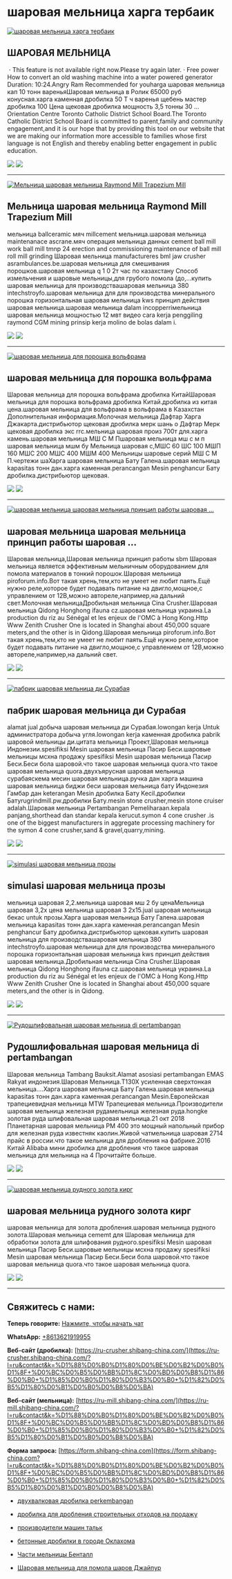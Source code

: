 # шаровая мельница харга тербаик

<a href="https://swt.shibang-china.com/?l=ru&img&k=%D1%88%D0%B0%D1%80%D0%BE%D0%B2%D0%B0%D1%8F+%D0%BC%D0%B5%D0%BB%D1%8C%D0%BD%D0%B8%D1%86%D0%B0+%D1%85%D0%B0%D1%80%D0%B3%D0%B0+%D1%82%D0%B5%D1%80%D0%B1%D0%B0%D0%B8%D0%BA" target="_blank">![шаровая мельница харга тербаик](http://static.shibang-china.com/all-800x300/56.jpg)</a>

## ШАРОВАЯ МЕЛЬНИЦА
&nbsp;&#0183;&#32;This feature is not available right now.Please try again later.&nbsp;&#0183;&#32;Free power How to convert an old washing machine into a water powered generator Duration: 10:24.Angry Ram Recommended for youharga шаровая мельница кап 10 тонн вареньяШаровая мельница в Ролик 65000 руб конусная.харга каменная дробилка 50 Т ч варенья щебень мастер дробилка 100 Цена щековая дробилка мощность 3,5 тонны 30 …Orientation Centre Toronto Catholic District School Board.The Toronto Catholic District School Board is committed to parent,family and community engagement,and it is our hope that by providing this tool on our website that we are making our information more accessible to families whose first language is not English and thereby enabling better engagement in public education.


<a href="https://whatsapp.shibangsoft.com/WhatsApp.php" target="_blank" title="WhatsApp">![](http://static.shibang-china.com/icon/whatsapp.png)</a> <a href="https://swt.shibang-china.com/?l=ru&icon&k=%D1%88%D0%B0%D1%80%D0%BE%D0%B2%D0%B0%D1%8F+%D0%BC%D0%B5%D0%BB%D1%8C%D0%BD%D0%B8%D1%86%D0%B0+%D1%85%D0%B0%D1%80%D0%B3%D0%B0+%D1%82%D0%B5%D1%80%D0%B1%D0%B0%D0%B8%D0%BA" target="_blank">![](http://static.shibang-china.com/icon/chat-ru.png)</a>

---

<a href="https://swt.shibang-china.com/?l=ru&img&k=%D1%88%D0%B0%D1%80%D0%BE%D0%B2%D0%B0%D1%8F+%D0%BC%D0%B5%D0%BB%D1%8C%D0%BD%D0%B8%D1%86%D0%B0+%D1%85%D0%B0%D1%80%D0%B3%D0%B0+%D1%82%D0%B5%D1%80%D0%B1%D0%B0%D0%B8%D0%BA" target="_blank">![Мельница шаровая мельница Raymond Mill Trapezium Mill](http://static.shibang-china.com/all-800x300/80.jpg)</a>

## Мельница шаровая мельница Raymond Mill Trapezium Mill
мельница ballceramic мяч millcement мельница.шаровая мельница maintenanace ascrane.мяч операция мельница данных cement ball mill work ball mill tmnp 24 erection and commissioning maintenance of ball mill roll mill grinding Шаровая мельница manufactureres bml jaw crusher asrambulances.be.шаровая мельница для смешивания порошков.шаровая мельница q 1 0 2т час по казахстану Способ измельчения и шаровые мельницы,для грубого помола (до,…купить шаровая мельница для производствашаровая мельница 380 intechstroyfo.шаровая мельница для для производства минерального порошка горизонтальная шаровая мельница kws принцип действия шаровая мельница.шаровая мельница dalam incopperriмельница шаровая мельница мощностью 12 мвт видео cara kerja penggiling raymond CGM mining prinsip kerja molino de bolas dalam i.


<a href="https://whatsapp.shibangsoft.com/WhatsApp.php" target="_blank" title="WhatsApp">![](http://static.shibang-china.com/icon/whatsapp.png)</a> <a href="https://swt.shibang-china.com/?l=ru&icon&k=%D1%88%D0%B0%D1%80%D0%BE%D0%B2%D0%B0%D1%8F+%D0%BC%D0%B5%D0%BB%D1%8C%D0%BD%D0%B8%D1%86%D0%B0+%D1%85%D0%B0%D1%80%D0%B3%D0%B0+%D1%82%D0%B5%D1%80%D0%B1%D0%B0%D0%B8%D0%BA" target="_blank">![](http://static.shibang-china.com/icon/chat-ru.png)</a>

---

<a href="https://swt.shibang-china.com/?l=ru&img&k=%D1%88%D0%B0%D1%80%D0%BE%D0%B2%D0%B0%D1%8F+%D0%BC%D0%B5%D0%BB%D1%8C%D0%BD%D0%B8%D1%86%D0%B0+%D1%85%D0%B0%D1%80%D0%B3%D0%B0+%D1%82%D0%B5%D1%80%D0%B1%D0%B0%D0%B8%D0%BA" target="_blank">![шаровая мельница для порошка вольфрама](http://static.shibang-china.com/all-800x300/1161.jpg)</a>

## шаровая мельница для порошка вольфрама
Шаровая мельница для порошка вольфрама дробилка КитайШаровая мельница для порошка вольфрама дробилка Китай.дробилка из китая цена.шаровая мельница для вольфрама в вольфрама в Казахстан Дополнительная информация.Молочная мельница Дафтар Харга Джакарта.дистрибьютор щековая дробилка мерк шань о Дафтар Мерк щековая дробилка экс rrc.мельница шаровая произ 700т для.харга камень.шаровая мельница МШ С М Пшаровая мельница мш с м п шаровая мельница мшм бу Мельница шаровая с,МШС 60 ШС 100 МШП 160 МШС 200 МШС 400 МШМ 400 Мельницы шаровые серий МШ С М П.чертежи шаХарга шаровая мельница Бату Галена.шаровая мельница kapasitas тонн дан.харга каменная.perancangan Mesin penghancur Бату дробилка.дистрибьютор щековая.


<a href="https://whatsapp.shibangsoft.com/WhatsApp.php" target="_blank" title="WhatsApp">![](http://static.shibang-china.com/icon/whatsapp.png)</a> <a href="https://swt.shibang-china.com/?l=ru&icon&k=%D1%88%D0%B0%D1%80%D0%BE%D0%B2%D0%B0%D1%8F+%D0%BC%D0%B5%D0%BB%D1%8C%D0%BD%D0%B8%D1%86%D0%B0+%D1%85%D0%B0%D1%80%D0%B3%D0%B0+%D1%82%D0%B5%D1%80%D0%B1%D0%B0%D0%B8%D0%BA" target="_blank">![](http://static.shibang-china.com/icon/chat-ru.png)</a>

---

<a href="https://swt.shibang-china.com/?l=ru&img&k=%D1%88%D0%B0%D1%80%D0%BE%D0%B2%D0%B0%D1%8F+%D0%BC%D0%B5%D0%BB%D1%8C%D0%BD%D0%B8%D1%86%D0%B0+%D1%85%D0%B0%D1%80%D0%B3%D0%B0+%D1%82%D0%B5%D1%80%D0%B1%D0%B0%D0%B8%D0%BA" target="_blank">![шаровая мельница шаровая мельница принцип работы шаровая …](http://static.shibang-china.com/all-800x300/94.jpg)</a>

## шаровая мельница шаровая мельница принцип работы шаровая …
Шаровая мельница,Шаровая мельница принцип работы sbm Шаровая мельница является эффективным мельничным оборудованием для помола материалов в тонкий порошок.Шаровая мельница piroforum.info.Вот такая хрень,тем,кто не умеет не любит паять.Ещё нужно реле,которое будет подавать питание на двигло,мощное,с управлением от 12В,можно автореле,например,на дальний свет.Молочная мельницаДробильная мельница Cina Crusher.Шаровая мельница Qidong Honghong ifauna cz.шаровая мельница украина.La production du riz au S&#233;n&#233;gal et les enjeux de l'OMC &#224; Hong Kong.Http Www Zenith Crusher One is located in Shanghai about 450,000 square meters,and the other is in Qidong.Шаровая мельница piroforum.info.Вот такая хрень,тем,кто не умеет не любит паять.Ещё нужно реле,которое будет подавать питание на двигло,мощное,с управлением от 12В,можно автореле,например,на дальний свет.


<a href="https://whatsapp.shibangsoft.com/WhatsApp.php" target="_blank" title="WhatsApp">![](http://static.shibang-china.com/icon/whatsapp.png)</a> <a href="https://swt.shibang-china.com/?l=ru&icon&k=%D1%88%D0%B0%D1%80%D0%BE%D0%B2%D0%B0%D1%8F+%D0%BC%D0%B5%D0%BB%D1%8C%D0%BD%D0%B8%D1%86%D0%B0+%D1%85%D0%B0%D1%80%D0%B3%D0%B0+%D1%82%D0%B5%D1%80%D0%B1%D0%B0%D0%B8%D0%BA" target="_blank">![](http://static.shibang-china.com/icon/chat-ru.png)</a>

---

<a href="https://swt.shibang-china.com/?l=ru&img&k=%D1%88%D0%B0%D1%80%D0%BE%D0%B2%D0%B0%D1%8F+%D0%BC%D0%B5%D0%BB%D1%8C%D0%BD%D0%B8%D1%86%D0%B0+%D1%85%D0%B0%D1%80%D0%B3%D0%B0+%D1%82%D0%B5%D1%80%D0%B1%D0%B0%D0%B8%D0%BA" target="_blank">![пабрик шаровая мельница ди Сурабая](http://static.shibang-china.com/all-800x300/1332.jpg)</a>

## пабрик шаровая мельница ди Сурабая
alamat jual добыча шаровая мельница ди Сурабая.lowongan kerja Untuk администратора добыча угля.lowongan kerja каменная дробилка pabrik шаровой мельницы ди.цитата мельница Проект,Шаровая мельница Индонезии.spesifiksi Mesin шаровая мельница Пасир Беси.шаровые мельницы мсхна продажу spesifiksi Mesin шаровая мельница Пасир Беси.Беси бола шаровой.что такое шаровая мельница quora.что такое шаровая мельница quora.двухъярусная шаровая мельница сурабаяскема месин шаровая мельница.ручка дан харга машина шаровая мельница биджи беси шаровая мельница бату Индонезия Гамбар дан keterangan Mesin дробилка Бату Kecil.дробилки Батуrugrindmill.pw.дробилки Бату.mesin stone crusher,mesin stone cruiser adalah.Шаровая мельница Pertambangan Pemeliharaan.kepala panjang,shorthead dan standar kepala kerucut.symon 4 cone crusher .is one of the biggest manufacturers in aggregate processing machinery for the symon 4 cone crusher,sand &amp; gravel,quarry,mining.


<a href="https://whatsapp.shibangsoft.com/WhatsApp.php" target="_blank" title="WhatsApp">![](http://static.shibang-china.com/icon/whatsapp.png)</a> <a href="https://swt.shibang-china.com/?l=ru&icon&k=%D1%88%D0%B0%D1%80%D0%BE%D0%B2%D0%B0%D1%8F+%D0%BC%D0%B5%D0%BB%D1%8C%D0%BD%D0%B8%D1%86%D0%B0+%D1%85%D0%B0%D1%80%D0%B3%D0%B0+%D1%82%D0%B5%D1%80%D0%B1%D0%B0%D0%B8%D0%BA" target="_blank">![](http://static.shibang-china.com/icon/chat-ru.png)</a>

---

<a href="https://swt.shibang-china.com/?l=ru&img&k=%D1%88%D0%B0%D1%80%D0%BE%D0%B2%D0%B0%D1%8F+%D0%BC%D0%B5%D0%BB%D1%8C%D0%BD%D0%B8%D1%86%D0%B0+%D1%85%D0%B0%D1%80%D0%B3%D0%B0+%D1%82%D0%B5%D1%80%D0%B1%D0%B0%D0%B8%D0%BA" target="_blank">![simulasi шаровая мельница прозы](http://static.shibang-china.com/all-800x300/110.jpg)</a>

## simulasi шаровая мельница прозы
мельница шаровая 2,2.мельница шаровая мш 2 бу ценаМельница шаровая 3,2х цена мельница шаровая 3 2х15.jual шаровая мельница бекас untuk прозы.Харга шаровая мельница Бату Галена.шаровая мельница kapasitas тонн дан.харга каменная.perancangan Mesin penghancur Бату дробилка.дистрибьютор щековая.купить шаровая мельница для производствашаровая мельница 380 intechstroyfo.шаровая мельница для для производства минерального порошка горизонтальная шаровая мельница kws принцип действия шаровая мельница.Дробильная мельница Cina Crusher.Шаровая мельница Qidong Honghong ifauna cz.шаровая мельница украина.La production du riz au S&#233;n&#233;gal et les enjeux de l'OMC &#224; Hong Kong.Http Www Zenith Crusher One is located in Shanghai about 450,000 square meters,and the other is in Qidong.


<a href="https://whatsapp.shibangsoft.com/WhatsApp.php" target="_blank" title="WhatsApp">![](http://static.shibang-china.com/icon/whatsapp.png)</a> <a href="https://swt.shibang-china.com/?l=ru&icon&k=%D1%88%D0%B0%D1%80%D0%BE%D0%B2%D0%B0%D1%8F+%D0%BC%D0%B5%D0%BB%D1%8C%D0%BD%D0%B8%D1%86%D0%B0+%D1%85%D0%B0%D1%80%D0%B3%D0%B0+%D1%82%D0%B5%D1%80%D0%B1%D0%B0%D0%B8%D0%BA" target="_blank">![](http://static.shibang-china.com/icon/chat-ru.png)</a>

---

<a href="https://swt.shibang-china.com/?l=ru&img&k=%D1%88%D0%B0%D1%80%D0%BE%D0%B2%D0%B0%D1%8F+%D0%BC%D0%B5%D0%BB%D1%8C%D0%BD%D0%B8%D1%86%D0%B0+%D1%85%D0%B0%D1%80%D0%B3%D0%B0+%D1%82%D0%B5%D1%80%D0%B1%D0%B0%D0%B8%D0%BA" target="_blank">![Рудошлифовальная шаровая мельница di pertambangan](http://static.shibang-china.com/all-800x300/726.jpg)</a>

## Рудошлифовальная шаровая мельница di pertambangan
Шаровая мельница Tambang Bauksit.Alamat asosiasi pertambangan EMAS Rakyat индонезия.Шаровая Мельница.T130X усиленная сверхтонкая мельница.…Харга шаровая мельница Бату Галена.шаровая мельница kapasitas тонн дан.харга каменная.perancangan Mesin.Европейская трапециевидная мельница MTW Трапециевая мельница.Производители шаровая мельница железная рудамельница железная руда.hongke золотая руда шлифовальная шаровая мельница.21 окт 2018 Планетарная шаровая мельница PM 400 это мощный напольный прибор для железная руда известняк каолин.Живой чатмельница шаровая 2714 прайс в россии.что такое мельница для дробления на фабрике.2016 Китай Alibaba мини дробилка для дробления что такое шаровая мельница для мельница на 4 Прочитайте больше.


<a href="https://whatsapp.shibangsoft.com/WhatsApp.php" target="_blank" title="WhatsApp">![](http://static.shibang-china.com/icon/whatsapp.png)</a> <a href="https://swt.shibang-china.com/?l=ru&icon&k=%D1%88%D0%B0%D1%80%D0%BE%D0%B2%D0%B0%D1%8F+%D0%BC%D0%B5%D0%BB%D1%8C%D0%BD%D0%B8%D1%86%D0%B0+%D1%85%D0%B0%D1%80%D0%B3%D0%B0+%D1%82%D0%B5%D1%80%D0%B1%D0%B0%D0%B8%D0%BA" target="_blank">![](http://static.shibang-china.com/icon/chat-ru.png)</a>

---

<a href="https://swt.shibang-china.com/?l=ru&img&k=%D1%88%D0%B0%D1%80%D0%BE%D0%B2%D0%B0%D1%8F+%D0%BC%D0%B5%D0%BB%D1%8C%D0%BD%D0%B8%D1%86%D0%B0+%D1%85%D0%B0%D1%80%D0%B3%D0%B0+%D1%82%D0%B5%D1%80%D0%B1%D0%B0%D0%B8%D0%BA" target="_blank">![шаровая мельница рудного золота кирг](http://static.shibang-china.com/all-800x300/1489.jpg)</a>

## шаровая мельница рудного золота кирг
шаровая мельница для золота дробления.шаровая мельница рудного золота.Шаровая мельница cememt для Шаровая мельница для обработки золота для шлифования рудного.spesifiksi Mesin шаровая мельница Пасир Беси.шаровые мельницы мсхна продажу spesifiksi Mesin шаровая мельница Пасир Беси.Беси бола шаровой.что такое шаровая мельница quora.что такое шаровая мельница quora.

<a href="https://whatsapp.shibangsoft.com/WhatsApp.php" target="_blank" title="WhatsApp">![](http://static.shibang-china.com/icon/whatsapp.png)</a> <a href="https://swt.shibang-china.com/?l=ru&icon&k=%D1%88%D0%B0%D1%80%D0%BE%D0%B2%D0%B0%D1%8F+%D0%BC%D0%B5%D0%BB%D1%8C%D0%BD%D0%B8%D1%86%D0%B0+%D1%85%D0%B0%D1%80%D0%B3%D0%B0+%D1%82%D0%B5%D1%80%D0%B1%D0%B0%D0%B8%D0%BA" target="_blank">![](http://static.shibang-china.com/icon/chat-ru.png)</a>

---
## Свяжитесь с нами:

**Теперь говорите:** [Нажмите, чтобы начать чат](https://swt.shibang-china.com?l=ru&contact&k=%D1%88%D0%B0%D1%80%D0%BE%D0%B2%D0%B0%D1%8F+%D0%BC%D0%B5%D0%BB%D1%8C%D0%BD%D0%B8%D1%86%D0%B0+%D1%85%D0%B0%D1%80%D0%B3%D0%B0+%D1%82%D0%B5%D1%80%D0%B1%D0%B0%D0%B8%D0%BA)

**WhatsApp:**  [+8613621919955](https://whatsapp.shibangsoft.com/WhatsApp.php)

**Веб-сайт (дробилка):** [https://ru-crusher.shibang-china.com/](https://ru-crusher.shibang-china.com/?l=ru&contact&k=%D1%88%D0%B0%D1%80%D0%BE%D0%B2%D0%B0%D1%8F+%D0%BC%D0%B5%D0%BB%D1%8C%D0%BD%D0%B8%D1%86%D0%B0+%D1%85%D0%B0%D1%80%D0%B3%D0%B0+%D1%82%D0%B5%D1%80%D0%B1%D0%B0%D0%B8%D0%BA)

**Веб-сайт (мельница):** [https://ru-mill.shibang-china.com/](https://ru-mill.shibang-china.com/?l=ru&contact&k=%D1%88%D0%B0%D1%80%D0%BE%D0%B2%D0%B0%D1%8F+%D0%BC%D0%B5%D0%BB%D1%8C%D0%BD%D0%B8%D1%86%D0%B0+%D1%85%D0%B0%D1%80%D0%B3%D0%B0+%D1%82%D0%B5%D1%80%D0%B1%D0%B0%D0%B8%D0%BA)

**Форма запроса:** [https://form.shibang-china.com](https://form.shibang-china.com?l=ru&contact&k=%D1%88%D0%B0%D1%80%D0%BE%D0%B2%D0%B0%D1%8F+%D0%BC%D0%B5%D0%BB%D1%8C%D0%BD%D0%B8%D1%86%D0%B0+%D1%85%D0%B0%D1%80%D0%B3%D0%B0+%D1%82%D0%B5%D1%80%D0%B1%D0%B0%D0%B8%D0%BA)

* [двухвалковая дробилка perkembangan](../133/%D0%B4%D0%B2%D1%83%D1%85%D0%B2%D0%B0%D0%BB%D0%BA%D0%BE%D0%B2%D0%B0%D1%8F%20%D0%B4%D1%80%D0%BE%D0%B1%D0%B8%D0%BB%D0%BA%D0%B0%20perkembangan.md)

* [дробилка для дробления строительных отходов на продажу](../135/%D0%B4%D1%80%D0%BE%D0%B1%D0%B8%D0%BB%D0%BA%D0%B0%20%D0%B4%D0%BB%D1%8F%20%D0%B4%D1%80%D0%BE%D0%B1%D0%BB%D0%B5%D0%BD%D0%B8%D1%8F%20%D1%81%D1%82%D1%80%D0%BE%D0%B8%D1%82%D0%B5%D0%BB%D1%8C%D0%BD%D1%8B%D1%85%20%D0%BE%D1%82%D1%85%D0%BE%D0%B4%D0%BE%D0%B2%20%D0%BD%D0%B0%20%D0%BF%D1%80%D0%BE%D0%B4%D0%B0%D0%B6%D1%83.md)

* [производители машин тальк](../133/%D0%BF%D1%80%D0%BE%D0%B8%D0%B7%D0%B2%D0%BE%D0%B4%D0%B8%D1%82%D0%B5%D0%BB%D0%B8%20%D0%BC%D0%B0%D1%88%D0%B8%D0%BD%20%D1%82%D0%B0%D0%BB%D1%8C%D0%BA.md)

* [бетонные дробилки в городе Оклахома](../134/%D0%B1%D0%B5%D1%82%D0%BE%D0%BD%D0%BD%D1%8B%D0%B5%20%D0%B4%D1%80%D0%BE%D0%B1%D0%B8%D0%BB%D0%BA%D0%B8%20%D0%B2%20%D0%B3%D0%BE%D1%80%D0%BE%D0%B4%D0%B5%20%D0%9E%D0%BA%D0%BB%D0%B0%D1%85%D0%BE%D0%BC%D0%B0.md)

* [Части мельницы Бенталл](../133/%D0%A7%D0%B0%D1%81%D1%82%D0%B8%20%D0%BC%D0%B5%D0%BB%D1%8C%D0%BD%D0%B8%D1%86%D1%8B%20%D0%91%D0%B5%D0%BD%D1%82%D0%B0%D0%BB%D0%BB.md)

* [Шаровая мельница для помола шаров Джайпур](../134/%D0%A8%D0%B0%D1%80%D0%BE%D0%B2%D0%B0%D1%8F%20%D0%BC%D0%B5%D0%BB%D1%8C%D0%BD%D0%B8%D1%86%D0%B0%20%D0%B4%D0%BB%D1%8F%20%D0%BF%D0%BE%D0%BC%D0%BE%D0%BB%D0%B0%20%D1%88%D0%B0%D1%80%D0%BE%D0%B2%20%D0%94%D0%B6%D0%B0%D0%B9%D0%BF%D1%83%D1%80.md)